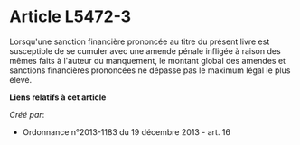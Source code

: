 # Article L5472-3

Lorsqu'une sanction financière prononcée au titre du présent livre est susceptible de se cumuler avec une amende pénale
infligée à raison des mêmes faits à l'auteur du manquement, le montant global des amendes et sanctions financières prononcées
ne dépasse pas le maximum légal le plus élevé.

**Liens relatifs à cet article**

_Créé par_:

  - Ordonnance n°2013-1183 du 19 décembre 2013 - art. 16
